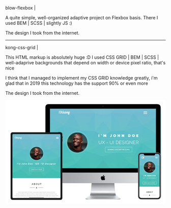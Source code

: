 blow-flexbox |

A quite simple, well-organized adaptive project on Flexbox basis. There I used BEM | SCSS | slightly JS :) 

The design I took from the internet. 

---------------------

kong-css-grid |

This HTML markup is absolutely huge :D I used CSS GRID | BEM | SCSS | well-adaprive backgrounds that depend on width or device pixel ratio, that's nice

I think that I managed to implement my CSS GRID knowledge greatly, i'm glad that in 2019 this technology has the support 90% or even more

The design I took from the internet.

![Screenshot](kong-css-grid.jpg)



